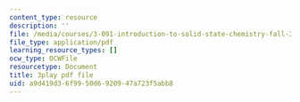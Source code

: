 ```yaml
---
content_type: resource
description: ''
file: /media/courses/3-091-introduction-to-solid-state-chemistry-fall-2018/a9d419d36f9950d6920947a723f5abb8_gUrBP6ei4fs.pdf
file_type: application/pdf
learning_resource_types: []
ocw_type: OCWFile
resourcetype: Document
title: 3play pdf file
uid: a9d419d3-6f99-50d6-9209-47a723f5abb8
---
```

